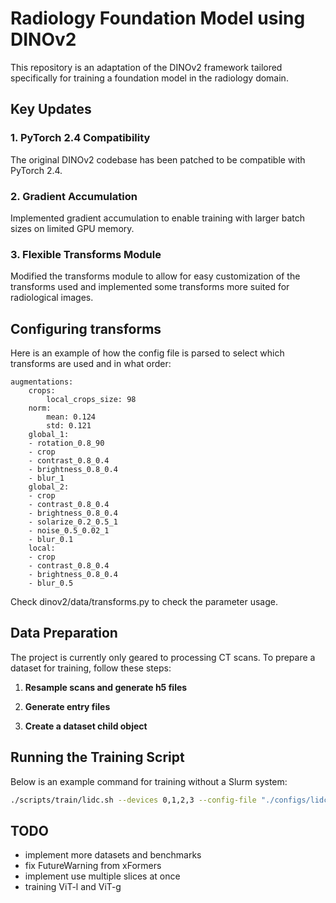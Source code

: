 # Radiology Foundation Model using DINOv2

This repository is an adaptation of the DINOv2 framework tailored specifically for training a foundation model in the radiology domain. 

## Key Updates

### 1. **PyTorch 2.4 Compatibility**
The original DINOv2 codebase has been patched to be compatible with PyTorch 2.4.

### 2. **Gradient Accumulation**
Implemented gradient accumulation to enable training with larger batch sizes on limited GPU memory. 

### 3. **Flexible Transforms Module**
Modified the transforms module to allow for easy customization of the transforms used and implemented some transforms more suited for radiological images. 

## Configuring transforms

Here is an example of how the config file is parsed to select which transforms are used and in what order:

```
augmentations:
    crops:
        local_crops_size: 98
    norm:
        mean: 0.124
        std: 0.121
    global_1:
    - rotation_0.8_90
    - crop
    - contrast_0.8_0.4
    - brightness_0.8_0.4
    - blur_1
    global_2:
    - crop
    - contrast_0.8_0.4
    - brightness_0.8_0.4
    - solarize_0.2_0.5_1
    - noise_0.5_0.02_1
    - blur_0.1
    local:
    - crop
    - contrast_0.8_0.4
    - brightness_0.8_0.4
    - blur_0.5
```
Check dinov2/data/transforms.py to check the parameter usage.

## Data Preparation

The project is currently only geared to processing CT scans. To prepare a dataset for training, follow these steps:

1. **Resample scans and generate h5 files**
   
2. **Generate entry files**

3. **Create a dataset child object**

## Running the Training Script

Below is an example command for training without a Slurm system:

```bash
./scripts/train/lidc.sh --devices 0,1,2,3 --config-file "./configs/lidc/vits14_reg4.yaml" --output-dir ./runs/lidc_test_rescale
```

## TODO

- implement more datasets and benchmarks
- fix FutureWarning from xFormers
- implement use multiple slices at once
- training ViT-l and ViT-g